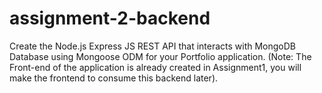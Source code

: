 # assignment-2-backend
Create the Node.js Express JS REST API that interacts with MongoDB Database using Mongoose ODM for your Portfolio application. (Note: The Front-end of the application is already created in Assignment1, you will make the frontend to consume this backend later).
